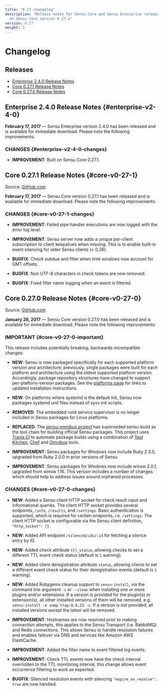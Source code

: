 ```yaml
---
title: "0.27 changelog"
description: "Release notes for Sensu Core and Sensu Enterprise releases based
  on Sensu Core version 0.27.x"
version: 0.27
weight: 5
---
```


# Changelog

## Releases

- [Enterprise 2.4.0 Release Notes](#enterprise-v2-4-0)
- [Core 0.27.1 Release Notes](#core-v0-27-1)
- [Core 0.27.0 Release Notes](#core-v0-27-0)

## Enterprise 2.4.0 Release Notes {#enterprise-v2-4-0}

**February 17, 2017** &mdash; Sensu Enterprise version 2.4.0 has been
	released and is available for immediate download. Please note the
	following improvements:

### CHANGES {#enterprise-v2-4-0-changes}

- **IMPROVEMENT**: Built on Sensu Core 0.27.1.

## Core 0.27.1 Release Notes {#core-v0-27-1}

Source: [GitHub.com][9]

**February 17, 2017** &mdash; Sensu Core version 0.27.1 has been released
	and is available for immediate download. Please note the following
	improvements:

### CHANGES {#core-v0-27-1-changes}

- **IMPROVEMENT**: Failed pipe handler executions are now logged with the
	error log level.

- **IMPROVEMENT**: Sensu server now adds a unique per-client subscription to
	client keepalives when missing. This is to enable built-in event
	silencing for older Sensu clients (< 0.26).

- **BUGFIX**: Check subdue and filter when time windows now account for
	GMT offsets.

- **BUGFIX**: Non UTF-8 characters in check tokens are now removed.

- **BUGFIX**: Fixed filter name logging when an event is filtered.

## Core 0.27.0 Release Notes {#core-v0-27-0}

Source: [GitHub.com][2]

**January 26, 2017** &mdash; Sensu Core version 0.27.0 has been released and is
available for immediate download. Please note the following improvements:

### IMPORTANT {#core-v0-27-0-important}

This release includes potentially breaking, backwards-incompatible changes:

- **NEW**: Sensu is now packaged specifically for each supported platform
	version and architecture; previously, single packages were built
	for each platform and architecture using the oldest supported
	platform version. Accordingly, package repository structures have
	changed to support per-platform-version packages. See the
	[platforms page][3] for links to updated installation instructions.

- **NEW**: On platforms where systemd is the default init, Sensu now
	packages systemd unit files instead of sysv init scripts.

- **REMOVED**: The embedded runit service supervisor is no longer included
	in Sensu packages for Linux platforms.

- **REPLACED**: The [sensu-omnibus project][4] has superseded sensu-build as
	the tool chain for building official Sensu packages. This project
	uses [Travis CI][5] to automate package builds using a combination of
	[Test Kitchen][6], [Chef][7] and [Omnibus][8] tools.

- **IMPROVEMENT**: Sensu packages for Windows now include Ruby 2.3.0,
	upgraded from Ruby 2.0.0 in prior versions of Sensu.

- **IMPROVEMENT**: Sensu packages for Windows now include winsw 2.0.1,
	upgraded from winsw 1.16. This version includes a number of changes
	which should help to address issues around orphaned processes.

### CHANGES {#core-v0-27-0-changes}

- **NEW**: Added a Sensu client HTTP socket for check result input and
	informational queries. The client HTTP socket provides several
	endpoints, `/info`, `/results`, and `/settings`. Basic
	authentication is supported, which is required for certain
	endpoints, i.e. `/settings`. The client HTTP socket is
	configurable via the Sensu client definition, `"http_socket": {}`.

- **NEW**: Added API endpoint `/silenced/ids/:id` for fetching a silence
	entry by ID.

- **NEW**: Added check attribute `ttl_status`, allowing checks to set a
	different TTL event check status (default is `1` warning).

- **NEW**: Added client deregistration attribute `status`, allowing clients
	to set a different event check status for their deregistration
	events (default is `1` warning).

- **NEW**: Added Rubygems cleanup support to `sensu-install`, via the
	command line argument `-c` or `--clean` when installing one or
	more plugins and/or extensions. If a version is provided for the
	plugin(s) or extension(s), all other installed versions of them
	will be removed, e.g. `sensu-install -e snmp-trap:0.0.23 -c`. If a
	version is not provided, all installed versions except the latest
	will be removed.

- **IMPROVEMENT**: Hostnames are now resolved prior to making connection
	attempts, this applies to the Sensu Transport (i.e. RabbitMQ) and
	Redis connections. This allows Sensu to handle resolution failures
	and enables failover via DNS and services like Amazon AWS
	ElastiCache.

- **IMPROVEMENT**: Added the filter name to event filtered log events.

- **IMPROVEMENT**: Check TTL events now have the check interval overridden
	to the TTL monitoring interval, this change allows event
	occurrence filtering to work as expected.

- **BUGFIX**: Silenced resolution events with silencing
	`"expire_on_resolve": true` are now handled.

[1]: https://github.com/sensu/sensu/blob/master/CHANGELOG.md
[2]: https://github.com/sensu/sensu/blob/master/CHANGELOG.md#0270---2017-01-26
[3]: ../platforms
[4]: https://github.com/sensu/sensu-omnibus
[5]: https://travis-ci.org
[6]: https://github.com/test-kitchen/test-kitchen
[7]: https://github.com/chef/chef
[8]: https://github.com/chef/omnibus
[9]: https://github.com/sensu/sensu/blob/master/CHANGELOG.md#0271---2017-02-17
